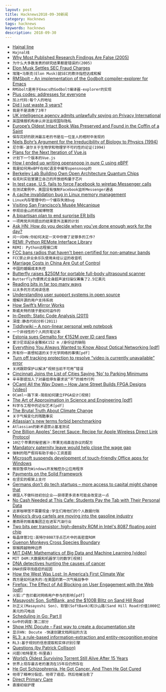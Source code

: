 ```yaml
---
layout: post
title: Hacknews2018-09-30新闻
category: Hacknews
tags: hacknews
keywords: hacknews
description: 2018-09-30
---
```




- [Hajnal line](https://en.wikipedia.org/wiki/Hajnal_line)
- `Hajnal线`
- [Why Most Published Research Findings Are False (2005)](https://fermatslibrary.com/s/why-most-published-research-findings-are-false)
- `为什么大多数发表的研究结果都是错误的(2005)`
- [Elon Musk Settles SEC Fraud Charges](https://www.sec.gov/news/press-release/2018-226)
- `埃隆•马斯克(Elon Musk)就SEC的欺诈指控达成和解`
- [RMSbolt – An implementation of the Godbolt compiler-explorer for Emacs](https://gitlab.com/jgkamat/rmsbolt)
- `RMSbolt是用于Emacs的Godbolt编译器-explorer的实现`
- [Plus codes: addresses for everyone](https://plus.codes/)
- `加上代码:每个人的地址`
- [Did I just waste 3 years?](https://infinitroid.com/blog/posts/did_i_just_waste_3_years)
- `我是不是浪费了3年?`
- [UK intelligence agency admits unlawfully spying on Privacy International](https://privacyinternational.org/press-release/2283/press-release-uk-intelligence-agency-admits-unlawfully-spying-privacy)
- `英国情报机构承认非法监视国际隐私`
- [Europe’s Oldest Intact Book Was Preserved and Found in the Coffin of a Saint](http://www.openculture.com/2018/09/europes-oldest-intact-book-preserved-found-coffin-saint.html)
- `保存完好的欧洲最古老的书是在一位圣人的棺材中发现的`
- [Niels Bohr’s Argument for the Irreducibility of Biology to Physics (1994)](https://link.springer.com/chapter/10.1007/978-94-015-8106-6_10)
- `尼尔斯·波尔关于生物学和物理学不可约性的论证(1994)`
- [Plans for the Next Iteration of Vue.js](https://medium.com/the-vue-point/plans-for-the-next-iteration-of-vue-js-777ffea6fabf)
- `计划下一个版本的Vue.js`
- [How I ended up writing opensnoop in pure C using eBPF](https://bolinfest.github.io/opensnoop-native/)
- `我是如何用eBPF在纯C语言中编写opensnoop的`
- [Berkeley Lab Building Own Open Architecture Quantum Chips](https://www.nextplatform.com/2018/09/24/berkeley-lab-building-own-open-architecture-quantum-chips/)
- `伯克利实验室建立自己的开放结构量子芯片`
- [In test case, U.S. fails to force Facebook to wiretap Messenger calls](https://www.reuters.com/article/us-facebook-encryption-exclusive/exclusive-in-test-case-u-s-fails-to-force-facebook-to-wiretap-messenger-calls-sources-idUSKCN1M82K1)
- `在测试案例中，美国没有强制Facebook监听Messenger通话`
- [A cache invalidation bug in Linux memory management](https://googleprojectzero.blogspot.com/2018/09/a-cache-invalidation-bug-in-linux.html)
- `Linux内存管理中的一个缓存失效bug`
- [Visiting San Francisco’s Musée Mécanique](https://arstechnica.com/gaming/2018/09/this-arcade-is-really-vintage-visiting-san-franciscos-musee-mecanique/)
- `参观旧金山的机械博物馆`
- [A bipartisan plan to end surprise ER bills](https://www.vox.com/policy-and-politics/2018/9/21/17887692/voxcare-surprise-er-bills-senate)
- `一项两党共同提出的结束意外法案的计划`
- [Ask HN: How do you decide when you&#39;ve done enough work for the day?](item?id=18103640)
- `问一问HN:你如何决定一天中你做了足够多的工作?`
- [REMI: Python REMote Interface Library](https://github.com/dddomodossola/remi)
- `REMI: Python远程接口库`
- [FCC bans radios that haven&#39;t been certified for non-amateur bands](https://medium.com/@lucky225/fcc-back-peddles-all-transceivers-capable-of-transmitting-on-frequencies-that-require-40377a3722c5)
- `FCC禁止非业余乐队使用未经认证的收音机`
- [Marriage Costs in China Are Out of Control](https://www.bloomberg.com/view/articles/2018-09-29/why-marriage-costs-in-china-are-out-of-control)
- `中国的婚姻成本失控`
- [Butterfly raises $250M for portable full-body ultrasound scanner](https://venturebeat.com/2018/09/27/butterfly-raises-250-million-for-portable-full-body-ultrasound-scanner/)
- `Butterfly为便携式全身超声波扫描仪筹集了2.5亿美元`
- [Reading bits in far too many ways](https://fgiesen.wordpress.com/2018/09/27/reading-bits-in-far-too-many-ways-part-3/)
- `以太多的方式阅读信息`
- [Understanding user support systems in open source](https://nadiaeghbal.com/user-support)
- `理解开源的用户支持系统`
- [How Swift’s Mirror Works](https://swift.org/blog/how-mirror-works/)
- `斯威夫特的镜子是如何运作的`
- [In-Depth: Static Code Analysis (2011)](https://www.gamasutra.com/view/news/128836/InDepth_Static_Code_Analysis.php)
- `深度:静态代码分析(2011)`
- [Tiddlywiki – A non-linear personal web notebook](https://tiddlywiki.com/)
- `一个非线性的个人网页笔记本`
- [Estonia sues Gemalto for €152M over ID card flaws](https://www.reuters.com/article/estonia-gemalto/estonia-sues-gemalto-for-152-mln-euros-over-id-card-flaws-idUSL8N1WD5JZ)
- `爱沙尼亚起诉金雅拓€152 m /身份证的缺陷`
- [Everything You Always Wanted to Know About Optical Networking [pdf]](https://www.nanog.org/sites/default/files/Steenbergen.Everything_You_Need.pdf)
- `所有你一直想知道的关于光学网络的事情[pdf]`
- [Turn off tracking protection to resolve “video is currently unavailable” error](https://cbsi.secure.force.com/CBSi/ViewArticle_allaccess?popup=true&amp;aId=kA00L000000Hfaq&amp;categories=CBS_Entertainment%3AAll_Access&amp;template=template_cbsvod&amp;referer=cbs.com/vod&amp;data=&amp;cfs=SFS_FT)
- `关闭跟踪保护以解决“视频当前不可用”错误`
- [Cincinnati Joins the List of Cities Saying ‘No’ to Parking Minimums](https://nextcity.org/daily/entry/cincinnati-joins-the-list-of-cities-saying-no-to-parking-minimums)
- `辛辛那提加入了对最低停车要求说“不”的城市行列`
- [OCaml All the Way Down – How Jane Street Builds FPGA Designs [video]](https://www.janestreet.com/tech-talks/ocaml-all-the-way-down/)
- `OCaml一路下来-简街如何建立FPGA设计[视频]`
- [The Art of Approximation in Science and Engineering [pdf]](http://web.mit.edu/6.055/book/book-draft.pdf)
- `科学与工程中的近似艺术[pdf]`
- [The Brutal Truth About Climate Change](https://www.theatlantic.com/magazine/archive/2018/10/william-vollmann-carbon-ideologies/568309/?single_page=true)
- `关于气候变化的残酷事实`
- [Atlassian&#39;s new terms forbid benchmarking](https://community.developer.atlassian.com/t/about-the-new-software-terms-scent-of-intel-re-performance/24041)
- `Atlassian的新术语禁止基准测试`
- [One Billion Apples’ Secret Sauce: Recipe for Apple Wireless Direct Link Protocol](https://arxiv.org/abs/1808.03156)
- `10亿个苹果的秘密酱汁:苹果无线直连协议的配方`
- [Mandatory paternity leave would help close the wage gap](https://www.wsj.com/articles/want-equality-make-new-dads-stay-home-1538151219)
- `强制的陪产假将有助于缩小工资差距`
- [Microsoft suspends development of touch-friendly Office apps for Windows](https://arstechnica.com/gadgets/2018/09/microsoft-suspends-development-of-touch-friendly-office-apps-for-windows/)
- `微软暂停为Windows开发触控办公应用程序`
- [Payments on the Solid Framework](https://docs.solidpay.org/)
- `在坚实的框架上支付`
- [Germans don’t do tech startups – more access to capital might change that](https://qz.com/1404647/germans-dont-do-tech-startups-more-access-to-capital-might-change-that/)
- `德国人不做科技初创企业——获得更多资本可能会改变这一点`
- [No Cash Needed at This Cafe: Students Pay the Tab with Their Personal Data](https://www.npr.org/sections/thesalt/2018/09/29/643386327/no-cash-needed-at-this-cafe-students-pay-the-tab-with-their-personal-data)
- `这家咖啡馆不需要现金:学生们用他们的个人数据付账`
- [Mexico’s drug cartels are moving into the gasoline industry](https://www.rollingstone.com/culture/culture-features/drug-war-mexico-gas-oil-cartel-717563/)
- `墨西哥的贩毒集团正在进军汽油行业`
- [Two bits per transistor: high-density ROM in Intel&#39;s 8087 floating point chip](http://www.righto.com/2018/09/two-bits-per-transistor-high-density.html)
- `每晶体管2位:英特尔8087浮点芯片中的高密度ROM`
- [Guenon Monkeys Cross Species Boundary](https://leakeyfoundation.org/guenon-monkeys-cross-species-boundary/)
- `猕猴跨越物种边界`
- [MIT D4M: Mathematics of Big Data and Machine Learning [video]](https://www.youtube.com/watch?v=iCAZLl6nq4c&amp;list=PLUl4u3cNGP62DPmPLrVyYfk3-Try_ftJJ&amp;index=1)
- `MIT D4M:大数据和机器学习的数学[视频]`
- [DNA detectives hunting the causes of cancer](https://mosaicscience.com/story/dna-detectives-cancer-genomics-mutational-signatures-mutographs)
- `DNA侦探寻找癌症的起因`
- [How the West Was Lost: In America’s First Climate War](https://www.theatlantic.com/ideas/archive/2018/09/how-the-west-was-lost/569365/?single_page=true)
- `西方是如何迷失的:在美国的第一次气候战争中`
- [Firefox: The Effect of Ad Blocking on User Engagement with the Web [pdf]](https://research.mozilla.org/files/2018/04/The-Effect-of-Ad-Blocking-on-User-Engagement-with-the-Web.pdf)
- `火狐:广告拦截对网络用户参与的影响[pdf]`
- [Masayoshi Son, SoftBank, and the $100B Blitz on Sand Hill Road](https://www.bloomberg.com/news/features/2018-09-27/masayoshi-son-softbank-and-the-100-billion-blitz-on-sand-hill-road)
- `孙正义(Masayoshi Son)、软银(SoftBank)和沙山路(Sand Hill Road)价值1000亿美元的闪电战`
- [Scheduling in Go: Part II](https://www.ardanlabs.com/blog/2018/08/scheduling-in-go-part2.html)
- `Go中的调度:第二部分`
- [Show HN: Docute – Fast way to create a documentation site](https://docute.org)
- `显示HN: Docute -快速创建文档网站的方法`
- [RL3: a rule-based information-extraction and entity-recognition engine](https://rl3.zorallabs.com/wiki/Main_Page)
- `RL3:基于规则的信息提取和实体识别引擎`
- [Questions (by Patrick Collison)](https://patrickcollison.com/questions)
- `问题(帕特里克·科里森)`
- [World’s Oldest Surviving Torrent Still Alive After 15 Years](https://torrentfreak.com/worlds-oldest-torrent-still-alive-after-15-years-180929/)
- `世界上现存最古老的激流在15年后仍然存在`
- [He Got Schizophrenia. He Got Cancer. And Then He Got Cured](https://www.nytimes.com/2018/09/29/opinion/sunday/schizophrenia-psychiatric-disorders-immune-system.html)
- `他得了精神分裂症。他得了癌症。然后他被治愈了`
- [Direct Primary Care](https://srconstantin.wordpress.com/2018/09/25/direct-primary-care/)
- `直接初级护理`

